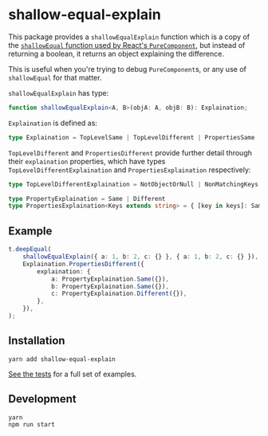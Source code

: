 # shallow-equal-explain

This package provides a `shallowEqualExplain` function which is a copy of the [`shallowEqual` function used by React's `PureComponent`](https://github.com/facebook/fbjs/blob/7da8335b78d669cba263760872f0a45ed16b4d12/packages/fbjs/src/core/shallowEqual.js#L39), but instead of returning a boolean, it returns an object explaining the difference.

This is useful when you're trying to debug `PureComponent`s, or any use of `shallowEqual` for that matter.

`shallowEqualExplain` has type:

``` ts
function shallowEqualExplain<A, B>(objA: A, objB: B): Explaination;
```

`Explaination` is defined as:

``` ts
type Explaination = TopLevelSame | TopLevelDifferent | PropertiesSame | PropertiesDifferent
```

`TopLevelDifferent` and `PropertiesDifferent` provide further detail through their `explaination` properties, which have types `TopLevelDifferentExplaination` and `PropertiesExplaination` respectively:

``` ts
type TopLevelDifferentExplaination = NotObjectOrNull | NonMatchingKeys

type PropertyExplaination = Same | Different
type PropertiesExplaination<Keys extends string> = { [key in keys]: Same | Different };
```

## Example

``` ts
t.deepEqual(
    shallowEqualExplain({ a: 1, b: 2, c: {} }, { a: 1, b: 2, c: {} }),
    Explaination.PropertiesDifferent({
        explaination: {
            a: PropertyExplaination.Same({}),
            b: PropertyExplaination.Same({}),
            c: PropertyExplaination.Different({}),
        },
    }),
);
```

## Installation

```
yarn add shallow-equal-explain
```

[See the tests](./tests/index.ts) for a full set of examples.

## Development

```
yarn
npm run start
```
